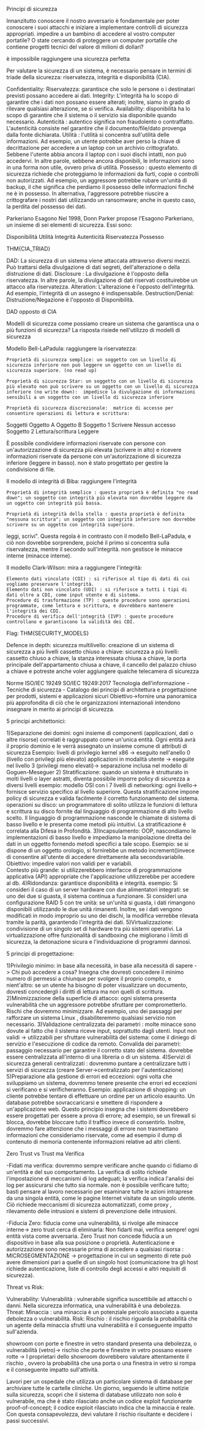 Principi di sicurezza

Innanzitutto conoscere il nostro avversario è fondamentale per poter conoscere i suoi attacchi e iniziare a implementare controlli di sicurezza appropriati. impedire a un bambino di accedere al vostro computer portatile? O state cercando di proteggere un computer portatile che contiene progetti tecnici del valore di milioni di dollari? 

è impossibile raggiungere una sicurezza perfetta

Per valutare la sicurezza di un sistema, è necessario pensare in termini di triade della sicurezza: riservatezza, integrità e disponibilità (CIA).

Confidentiality: Riservatezza: garantisce che solo le persone o i destinatari previsti possano accedere ai dati.
Integrity: L'integrità ha lo scopo di garantire che i dati non possano essere alterati; inoltre, siamo in grado di rilevare qualsiasi alterazione, se si verifica.
Availability: disponibilità ha lo scopo di garantire che il sistema o il servizio sia disponibile quando necessario.
Autenticità : autentico significa non fraudolento o contraffatto. L'autenticità consiste nel garantire che il documento/file/dato provenga dalla fonte dichiarata.
Utilità : l'utilità si concentra sull'utilità delle informazioni. Ad esempio, un utente potrebbe aver perso la chiave di decrittazione per accedere a un laptop con un archivio crittografato. Sebbene l'utente abbia ancora il laptop con i suoi dischi intatti, non può accedervi. In altre parole, sebbene ancora disponibili, le informazioni sono in una forma non utile, ovvero priva di utilità.
Possesso : questo elemento di sicurezza richiede che proteggiamo le informazioni da furti, copie o controlli non autorizzati. Ad esempio, un aggressore potrebbe rubare un'unità di backup, il che significa che perdiamo il possesso delle informazioni finché ne è in possesso. In alternativa, l'aggressore potrebbe riuscire a crittografare i nostri dati utilizzando un ransomware; anche in questo caso, la perdita del possesso dei dati.

Parkeriano Esagono
Nel 1998, Donn Parker propose l'Esagono Parkeriano, un insieme di sei elementi di sicurezza. Essi sono:

Disponibilità
Utilità
Integrità
Autenticità
Riservatezza
Possesso

THM{CIA_TRIAD}


DAD:
La sicurezza di un sistema viene attaccata attraverso diversi mezzi. Può trattarsi della divulgazione di dati segreti, dell'alterazione o della distruzione di dati.
Disclosure : La divulgazione è l'opposto della riservatezza. In altre parole, la divulgazione di dati riservati costituirebbe un attacco alla riservatezza.
Alteration: L'alterazione è l'opposto dell'integrità. Ad esempio, l'integrità di un assegno è indispensabile.
Destruction/Denial: Distruzione/Negazione è l'opposto di Disponibilità.

DAD opposto di CIA


Modelli di sicurezza
come possiamo creare un sistema che garantisca una o più funzioni di sicurezza? La risposta risiede nell'utilizzo di modelli di sicurezza

Modello Bell-LaPadula: raggiungere la riservatezza:

	Proprietà di sicurezza semplice: un soggetto con un livello di sicurezza inferiore non può leggere un oggetto con un livello di sicurezza superiore. (no read up)

	Proprietà di sicurezza Star: un soggetto con un livello di sicurezza più elevato non può scrivere su un oggetto con un livello di sicurezza inferiore (no write down):  impedisce la divulgazione di informazioni sensibili a un soggetto con un livello di sicurezza inferiore

	Proprietà di sicurezza discrezionale:  matrice di accesso per consentire operazioni di lettura e scrittura:

Soggetti	Oggetto A		Oggetto B
Soggetto 1	Scrivere		Nessun accesso
Soggetto 2	Lettura/scrittura	Leggere

È possibile condividere informazioni riservate con persone con un'autorizzazione di sicurezza più elevata (scrivere in alto) e ricevere informazioni riservate da persone con un'autorizzazione di sicurezza inferiore (leggere in basso).
non è stato progettato per gestire la condivisione di file.


Il modello di integrità di Biba: raggiungere l'integrità

	Proprietà di integrità semplice : questa proprietà è definita "no read down"; un soggetto con integrità più elevata non dovrebbe leggere da un oggetto con integrità più bassa.

	Proprietà di integrità della stella : questa proprietà è definita "nessuna scrittura"; un soggetto con integrità inferiore non dovrebbe scrivere su un oggetto con integrità superiore.

leggi, scrivi". Questa regola è in contrasto con il modello Bell-LaPadula, e ciò non dovrebbe sorprendere, poiché il primo si concentra sulla riservatezza, mentre il secondo sull'integrità.
non gestisce le minacce interne (minacce interne).

Il modello Clark-Wilson: mira a raggiungere l'integrità:

	Elemento dati vincolato (CDI) : si riferisce al tipo di dati di cui vogliamo preservare l'integrità.
	Elemento dati non vincolato (UDI) : si riferisce a tutti i tipi di dati oltre a CDI, come input utente e di sistema.
	Procedure di trasformazione (TP) : queste procedure sono operazioni programmate, come lettura e scrittura, e dovrebbero mantenere l'integrità dei CDI.
	Procedure di verifica dell'integrità (IVP) : queste procedure controllano e garantiscono la validità dei CDI.

Flag: THM{SECURITY_MODELS}




Defence in depth: sicurezza multilivello: creazione di un sistema di sicurezza a più livelli
cassetto chiuso a chiave: sicurezza a più livelli: cassetto chiuso a chiave, la stanza interessata chiusa a chiave, la porta principale dell'appartamento chiusa a chiave, il cancello del palazzo chiuso a chiave e potreste anche voler aggiungere qualche telecamera di sicurezza






Norme ISO/IEC 19249
SO/IEC 19249:2017 Tecnologia dell'informazione - Tecniche di sicurezza - Catalogo dei principi di architettura e progettazione per prodotti, sistemi e applicazioni sicuri 
Obiettivo->fornire una panoramica più approfondita di ciò che le organizzazioni internazionali intendono insegnare in merito ai principi di sicurezza.

5 principi architettonici:


1)Separazione dei domini: ogni insieme di componenti (applicazioni, dati o altre risorse) correlati è raggruppato come un'unica entità. Ogni entità avrà il proprio dominio e le verrà assegnato un insieme comune di attributi di sicurezza
	Esempio: livelli di privilegio kernel x86 -> eseguito nell'anello 0 (livello con privilegi più elevato)
		 applicazioni in modalità utente -> eseguite nel livello 3 (privilegi meno elevati)-> separazione inclusa nel modello di Goguen-Meseguer
2) Stratificazione: quando un sistema è strutturato in molti livelli o layer astratti, diventa possibile imporre policy di sicurezza a diversi livelli
	esempio: modello OSI con i 7 livelli di networking: ogni livello-> fornisce servizio specifico al livello superiore. Questa stratificazione impone policy di sicurezza e valida facilmente il corretto funzionamento del sistema.
		 operazioni su disco: un programmatore di solito utilizza le funzioni di lettura e scrittura su disco fornite dal linguaggio di programmazione di alto livello scelto. Il linguaggio di programmazione nasconde le chiamate di sistema di basso livello e le presenta come metodi più intuitivi. La stratificazione è correlata alla Difesa in Profondità.
3)Incapsulamento: OOP, nascondiamo le implementazioni di basso livello e impediamo la manipolazione diretta dei dati in un oggetto fornendo metodi specifici a tale scopo.
	Esempio: se si dispone di un oggetto orologio, si fornirebbe un metodo increment()invece di consentire all'utente di accedere direttamente alla secondsvariabile.
	Obiettivo: impedire valori non validi per e variabili.	
	Contesto più grande: si utilizzerebbero interfacce di programmazione applicativa (API) appropriate che l'applicazione utilizzerebbe per accedere al db.
4)Ridondanza: garantisce disponibilità e integrità.
	esempio: Si consideri il caso di un server hardware con due alimentatori integrati: se uno dei due si guasta, il sistema continua a funzionare. 
		 Si consideri una configurazione RAID 5 con tre unità: se un'unità si guasta, i dati rimangono disponibili utilizzando le due unità rimanenti. 
		 Inoltre, se i dati vengono modificati in modo improprio su uno dei dischi, la modifica verrebbe rilevata tramite la parità, garantendo l'integrità dei dati.
5)Virtualizzazione: condivisione di un singolo set di hardware tra più sistemi operativi. La virtualizzazione offre funzionalità di sandboxing che migliorano i limiti di sicurezza, la detonazione sicura e l'individuazione di programmi dannosi.
		

5 principi di progettazione:


1)Privilegio minimo: in base alla necessità, in base alla necessità di sapere -> Chi può accedere a cosa?
	Insegna che dovresti concedere il minimo numero di permessi a chiunque per svolgere il proprio compito, e nient'altro:
		se un utente ha bisogno di poter visualizzare un documento, dovresti concedergli i diritti di lettura ma non quelli di scrittura.
2)Minimizzazione della superficie di attacco: ogni sistema presenta vulnerabilità che un aggressore potrebbe sfruttare per comprometterlo.
	Rischi che dovremmo minimizzare. Ad esempio, uno dei passaggi per rafforzare un sistema Linux , disabiliteremmo qualsiasi servizio non necessario.
3)Validazione centralizzata dei parametri : molte minacce sono dovute al fatto che il sistema riceve input, soprattutto dagli utenti.
	Input non validi -> utilizzabili per sfruttare vulnerabilità del sistema: come il diniego di servizio e l'esecuzione di codice da remoto.
		Convalida dei parametri: passaggio necessario per garantire il corretto stato del sistema. dovrebbe essere centralizzata all'interno di una libreria o di un sistema.
4)Servizi di sicurezza generali centralizzati :  dovremmo puntare a centralizzare tutti i servizi di sicurezza (creare Server->centralizzato per l'autenticazione)
5)Preparazione alla gestione di errori ed eccezioni: ogni volta che sviluppiamo un sistema, dovremmo tenere presente che errori ed eccezioni si verificano e si verificheranno.
	Esempio: applicazione di shopping: un cliente potrebbe tentare di effettuare un ordine per un articolo esaurito. Un database potrebbe sovraccaricarsi e smettere di rispondere a un'applicazione web. Questo principio insegna che i sistemi dovrebbero essere progettati per essere a prova di errore; ad esempio, se un firewall si blocca, dovrebbe bloccare tutto il traffico invece di consentirlo. Inoltre, dovremmo fare attenzione che i messaggi di errore non trasmettano informazioni che consideriamo riservate, come ad esempio il dump di contenuto di memoria contenente informazioni relative ad altri clienti.



Zero Trust vs Trust ma Verifica

-Fidati ma verifica: dovremmo sempre verificare anche quando ci fidiamo di un'entità e del suo comportamento.
	La verifica di solito richiede l'impostazione di meccanismi di log adeguati; la verifica indica l'analisi dei log per assicurarsi che tutto sia normale.
	non è possibile verificare tutto; basti pensare al lavoro necessario per esaminare tutte le azioni intraprese da una singola entità, come le pagine Internet visitate da un singolo utente. Ciò richiede meccanismi di sicurezza automatizzati, come proxy , rilevamento delle intrusioni e sistemi di prevenzione delle intrusioni.

-Fiducia Zero: fiducia come una vulnerabilità, si rivolge alle minacce interne-> zero trust cerca di eliminarla: Non fidarti mai, verifica sempre!
	 ogni entità vista come avversaria.
	 Zero Trust non concede fiducia a un dispositivo in base alla sua posizione o proprietà.
	 Autenticazione e autorizzazione sono necessarie prima di accedere a qualsiasi risorsa : MICROSEGMENTAZIONE -> progettazione in cui un segmento di rete può avere dimensioni pari a quelle di un singolo host (comunicazione tra gli host richiede autenticazione, liste di controllo degli accessi e altri requisiti di sicurezza).


Threat vs Risk:

Vulnerability: Vulnerabilità : vulnerabile significa suscettibile ad attacchi o danni. Nella sicurezza informatica, una vulnerabilità è una debolezza.
Threat: Minaccia : una minaccia è un potenziale pericolo associato a questa debolezza o vulnerabilità.
Risk: Rischio : il rischio riguarda la probabilità che un agente della minaccia sfrutti una vulnerabilità e il conseguente impatto sull'azienda.

showroom con porte e finestre in vetro standard presenta una debolezza, o vulnerabilità (vetro)-> rischio che porte e finestre in vetro possano essere rotte -> I proprietari dello showroom dovrebbero valutare attentamente il rischio , ovvero la probabilità che una porta o una finestra in vetro si rompa e il conseguente impatto sull'attività.

Lavori per un ospedale che utilizza un particolare sistema di database per archiviare tutte le cartelle cliniche. Un giorno, seguendo le ultime notizie sulla sicurezza, scopri che il sistema di database utilizzato non solo è vulnerabile, ma che è stato rilasciato anche un codice exploit funzionante proof-of-concept; il codice exploit rilasciato indica che la minaccia è reale. Con questa consapevolezza, devi valutare il rischio risultante e decidere i passi successivi.
